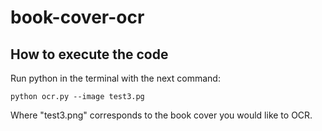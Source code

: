 # book-cover-ocr

## How to execute the code

Run python in the terminal with the next command:

`python ocr.py --image test3.pg`

Where "test3.png" corresponds to the book cover you would like to OCR.